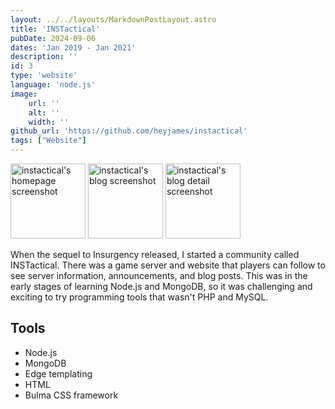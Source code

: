 ```yaml
---
layout: ../../layouts/MarkdownPostLayout.astro
title: 'INSTactical'
pubDate: 2024-09-06
dates: 'Jan 2019 - Jan 2021'
description: ''
id: 3
type: 'website'
language: 'node.js'
image:
    url: ''
    alt: ''
    width: ''
github_url: 'https://github.com/heyjames/instactical'
tags: ["Website"]
---
```

<div class="thumbnail-container-space-around pt pb">
    <img class="thumbnail" src="/images/instactical-home.png" height="120" alt="instactical's homepage screenshot">
    <img class="thumbnail" src="/images/instactical-blog.png" height=120 alt="instactical's blog screenshot">
    <img class="thumbnail" src="/images/instactical-blog-detail.png" height=120 alt="instactical's blog detail screenshot">
</div>

When the sequel to Insurgency released, I started a community called INSTactical. There was a game server and website that players can follow to see server information, announcements, and blog posts. This was in the early stages of learning Node.js and MongoDB, so it was challenging and exciting to try programming tools that wasn't PHP and MySQL.

## Tools
- Node.js
- MongoDB
- Edge templating
- HTML
- Bulma CSS framework